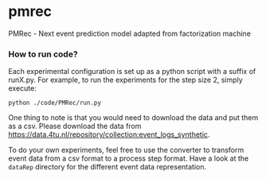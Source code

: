 # pmrec
PMRec - Next event prediction model adapted from factorization machine

### How to run code?
Each experimental configuration is set up as a python script with a suffix of runX.py. For example, to run the experiments for the step size 2, simply execute:
```
python ./code/PMRec/run.py
```

One thing to note is that you would need to download the data and put them as a csv. Please download the data from https://data.4tu.nl/repository/collection:event_logs_synthetic.

To do your own experiments, feel free to use the converter to transform event data from a csv format to a process step format. Have a look at the ```dataRep``` directory for the different event data representation.
